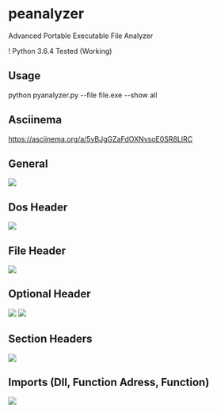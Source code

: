 # peanalyzer
Advanced Portable Executable File Analyzer

! Python 3.6.4 Tested (Working)

## Usage
  python pyanalyzer.py --file file.exe --show all
 
## Asciinema
  https://asciinema.org/a/5yBJgGZaFdOXNvsoE0SR8LIRC

## General
  ![](https://i.imgur.com/HPhfMPP.jpg)
## Dos Header
  ![](https://i.imgur.com/lyaOuuX.jpg)
## File Header
  ![](https://i.imgur.com/t4MuTjk.jpg)
## Optional Header
  ![](https://i.imgur.com/z5Fq1AF.jpg)
  ![](https://i.imgur.com/fei0lbf.jpg)
## Section Headers
  ![](https://i.imgur.com/RA60iim.jpg)
## Imports (Dll, Function Adress, Function)
  ![](https://i.imgur.com/kPw1EmH.jpg)
